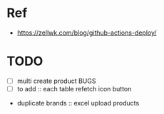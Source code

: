 # Ref
- https://zellwk.com/blog/github-actions-deploy/

# TODO
- [ ] multi create product BUGS
- [ ] to add :: each table refetch icon button
- duplicate brands :: excel upload products
